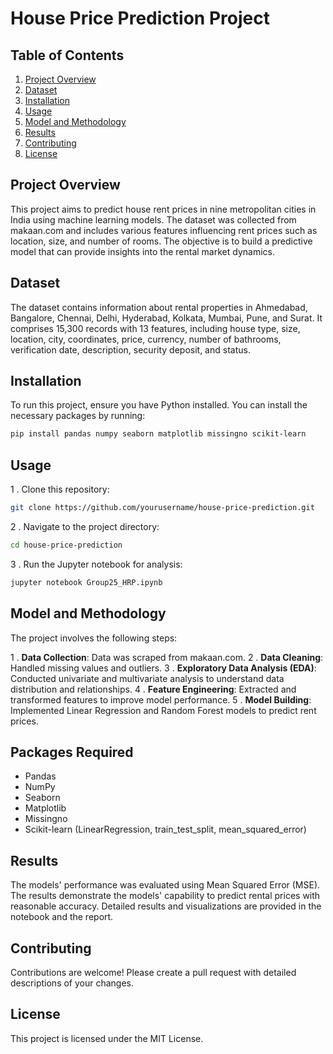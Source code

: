 # House Price Prediction Project

## Table of Contents
1. [Project Overview](#project-overview)
2. [Dataset](#dataset)
3. [Installation](#installation)
4. [Usage](#usage)
5. [Model and Methodology](#model-and-methodology)
6. [Results](#results)
7. [Contributing](#contributing)
8. [License](#license)

## Project Overview
This project aims to predict house rent prices in nine metropolitan cities in India using machine learning models. The dataset was collected from makaan.com and includes various features influencing rent prices such as location, size, and number of rooms. The objective is to build a predictive model that can provide insights into the rental market dynamics.

## Dataset
The dataset contains information about rental properties in Ahmedabad, Bangalore, Chennai, Delhi, Hyderabad, Kolkata, Mumbai, Pune, and Surat. It comprises 15,300 records with 13 features, including house type, size, location, city, coordinates, price, currency, number of bathrooms, verification date, description, security deposit, and status.

## Installation
To run this project, ensure you have Python installed. You can install the necessary packages by running:

```bash
pip install pandas numpy seaborn matplotlib missingno scikit-learn
```

## Usage

1 . Clone this repository:
```sh
git clone https://github.com/yourusername/house-price-prediction.git
```
2 . Navigate to the project directory:
```sh
cd house-price-prediction
```
3 . Run the Jupyter notebook for analysis:
```sh
jupyter notebook Group25_HRP.ipynb
```

## Model and Methodology

The project involves the following steps:

1 . **Data Collection**: Data was scraped from makaan.com.
2 . **Data Cleaning**: Handled missing values and outliers.
3 . **Exploratory Data Analysis (EDA)**: Conducted univariate and multivariate analysis to understand data distribution and relationships.
4 . **Feature Engineering**: Extracted and transformed features to improve model performance.
5 . **Model Building**: Implemented Linear Regression and Random Forest models to predict rent prices.

## Packages Required
- Pandas
- NumPy
- Seaborn
- Matplotlib
- Missingno
- Scikit-learn (LinearRegression, train_test_split, mean_squared_error)

## Results
The models' performance was evaluated using Mean Squared Error (MSE). The results demonstrate the models' capability to predict rental prices with reasonable accuracy. Detailed results and visualizations are provided in the notebook and the report.

## Contributing
Contributions are welcome! Please create a pull request with detailed descriptions of your changes.

## License
This project is licensed under the MIT License.
